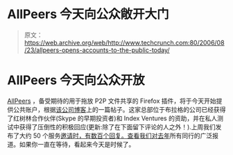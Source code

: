 # AllPeers 今天向公众敞开大门

> 原文：<https://web.archive.org/web/http://www.techcrunch.com:80/2006/08/23/allpeers-opens-accounts-to-the-public-today/>

# AllPeers 今天向公众开放

 [](https://web.archive.org/web/20211017114307/http://www.allpeers.com/) [AllPeers](https://web.archive.org/web/20211017114307/http://www.allpeers.com/) ，备受期待的用于拖放 P2P 文件共享的 Firefox 插件，将于今天开始提供公共账户，根据[该公司博客](https://web.archive.org/web/20211017114307/http://www.allpeers.com/blog/2006/08/23/5432/)上的一篇帖子。这家总部位于布拉格的公司已经获得了红树林合作伙伴(Skype 的早期投资者)和 Index Ventures 的资助，并在私人测试中获得了压倒性的积极回应(更新:除了在下面留下评论的人之外！).上周我们发布了大约 50 个服务[邀请时，有数百个回复。查看我们对去年](https://web.archive.org/web/20211017114307/http://www.beta.techcrunch.com/2006/08/15/finally-almost-allpeers/)所有同行的广泛报道。如果你一直在等待，看起来今天是时候了。